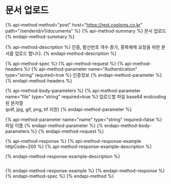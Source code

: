 # 문서 업로드

{% api-method method="post" host="https://rest.coolsms.co.kr" path="/senderid/v1/documents" %}
{% api-method-summary %}
문서 업로드
{% endapi-method-summary %}

{% api-method-description %}
인증,  발신번호 개수 증가, 중복해제 요청을 위한 문서를 업로드 합니다.
{% endapi-method-description %}

{% api-method-spec %}
{% api-method-request %}
{% api-method-headers %}
{% api-method-parameter name="Authentication" type="string" required=true %}
인증정보
{% endapi-method-parameter %}
{% endapi-method-headers %}

{% api-method-body-parameters %}
{% api-method-parameter name="file" type="string" required=true %}
업로드할 파일 base64 endcoding 된 문자열  
\(pdf, jpg, gif, png, tif 지원\)
{% endapi-method-parameter %}

{% api-method-parameter name="name" type="string" required=false %}
파일 이름
{% endapi-method-parameter %}
{% endapi-method-body-parameters %}
{% endapi-method-request %}

{% api-method-response %}
{% api-method-response-example httpCode=200 %}
{% api-method-response-example-description %}

{% endapi-method-response-example-description %}

```

```
{% endapi-method-response-example %}
{% endapi-method-response %}
{% endapi-method-spec %}
{% endapi-method %}

